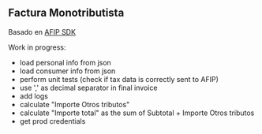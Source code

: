 ## Factura Monotributista

Basado en [AFIP SDK](https://afipsdk.com/)

Work in progress:
* load personal info from json
* load consumer info from json
* perform unit tests (check if tax data is correctly sent to AFIP)
* use ',' as decimal separator in final invoice
* add logs
* calculate "Importe Otros tributos"
* calculate "Importe total" as the sum of Subtotal + Importe Otros tributos
* get prod credentials
